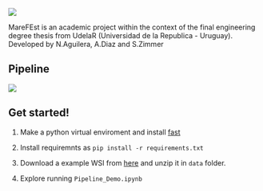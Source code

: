 ![](https://github.com/Peregalli/MareFEst/blob/release/v1/data/logo_2.png)

MareFEst is an academic project within the context of the final engineering degree thesis from UdelaR (Universidad de la Republica - Uruguay).
Developed by N.Aguilera, A.Diaz and S.Zimmer

## Pipeline
![](https://github.com/Peregalli/MareFEst/blob/release/v1/data/workflow.png)

## Get started!
1. Make a python virtual enviroment and install [fast](https://fast.eriksmistad.no/#get-started)
2. Install requiremnts as `pip install -r requirements.txt`
3. Download a example WSI from [here](https://drive.google.com/file/d/1kv4USkKeDXUmVU-yp3oR-uZbAtw5hX96/view?usp=sharing) and unzip it in `data` folder.

4. Explore running `Pipeline_Demo.ipynb`
